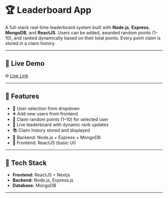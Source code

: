 # 🏆 Leaderboard App

A full-stack real-time leaderboard system built with **Node.js**, **Express**, **MongoDB**, and **ReactJS**. Users can be added, awarded random points (1–10), and ranked dynamically based on their total points. Every point claim is stored in a claim history.

---

## 🔗 Live Demo

🌐 [Live Link]([https://your-live-url.com](https://leader-board-app-two.vercel.app/))

---

## 🚀 Features

- 🔘 User selection from dropdown
- ➕ Add new users from frontend
- 🎲 Claim random points (1–10) for selected user
- 🧠 Live leaderboard with dynamic rank updates
- 📚 Claim history stored and displayed
- 📡 Backend: Node.js + Express + MongoDB
- 🎨 Frontend: ReactJS (basic UI)

---

## 🧩 Tech Stack

- **Frontend:** ReactJS + Nextjs
- **Backend:** Node.js, Express.js
- **Database:** MongoDB

---



